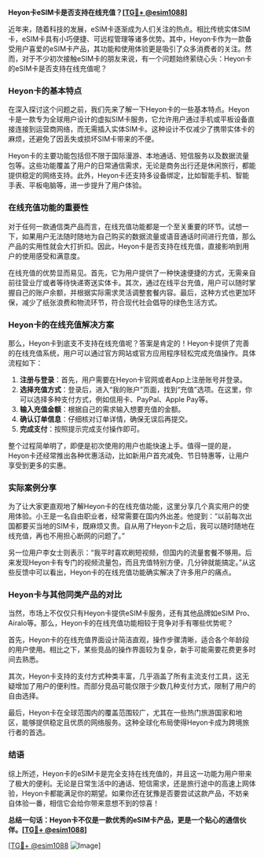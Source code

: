 **Heyon卡eSIM卡是否支持在线充值？[[TG💪+ @esim1088](https://t.me/s/esim1088)]**

近年来，随着科技的发展，eSIM卡逐渐成为人们关注的热点。相比传统实体SIM卡，eSIM卡具有小巧便捷、可远程管理等诸多优势。其中，Heyon卡作为一款备受用户喜爱的eSIM卡产品，其功能和使用体验更是吸引了众多消费者的关注。然而，对于不少初次接触eSIM卡的朋友来说，有一个问题始终萦绕心头：Heyon卡的eSIM卡是否支持在线充值呢？

### Heyon卡的基本特点

在深入探讨这个问题之前，我们先来了解一下Heyon卡的一些基本特点。Heyon卡是一款专为全球用户设计的虚拟SIM卡服务，它允许用户通过手机或平板设备直接连接到运营商网络，而无需插入实体SIM卡。这种设计不仅减少了携带实体卡的麻烦，还避免了因丢失或损坏SIM卡带来的不便。

Heyon卡的主要功能包括但不限于国际漫游、本地通话、短信服务以及数据流量包等。这些功能覆盖了用户的日常通信需求，无论是商务出行还是休闲旅行，都能提供稳定的网络支持。此外，Heyon卡还支持多设备绑定，比如智能手机、智能手表、平板电脑等，进一步提升了用户体验。

### 在线充值功能的重要性

对于任何一款通信类产品而言，在线充值功能都是一个至关重要的环节。试想一下，如果用户无法随时随地为自己购买的数据流量或语音通话时间进行充值，那么产品的实用性就会大打折扣。因此，Heyon卡是否支持在线充值，直接影响到用户的使用感受和满意度。

在线充值的优势显而易见。首先，它为用户提供了一种快速便捷的方式，无需亲自前往营业厅或者等待快递寄送实体卡。其次，通过在线平台充值，用户可以随时掌握自己的账户余额，并根据实际需求灵活调整套餐内容。最后，这种方式也更加环保，减少了纸张浪费和物流环节，符合现代社会倡导的绿色生活方式。

### Heyon卡的在线充值解决方案

那么，Heyon卡到底支不支持在线充值呢？答案是肯定的！Heyon卡提供了完善的在线充值系统，用户可以通过官方网站或官方应用程序轻松完成充值操作。具体流程如下：

1. **注册与登录**：首先，用户需要在Heyon卡官网或者App上注册账号并登录。
2. **选择充值方式**：登录后，进入“我的账户”页面，找到“充值”选项。在这里，你可以选择多种支付方式，例如信用卡、PayPal、Apple Pay等。
3. **输入充值金额**：根据自己的需求输入想要充值的金额。
4. **确认订单信息**：仔细核对订单详情，确保无误后再提交。
5. **完成支付**：按照提示完成支付操作即可。

整个过程简单明了，即便是初次使用的用户也能快速上手。值得一提的是，Heyon卡还经常推出各种优惠活动，比如新用户首充减免、节日特惠等，让用户享受到更多的实惠。

### 实际案例分享

为了让大家更直观地了解Heyon卡的在线充值功能，这里分享几个真实用户的使用体验。小王是一名自由职业者，经常需要在国内外出差。他提到：“以前每次出国都要买当地的SIM卡，既麻烦又贵。自从用了Heyon卡之后，我可以随时随地在线充值，再也不用担心断网的问题了。”

另一位用户李女士则表示：“我平时喜欢刷短视频，但国内的流量套餐不够用。后来发现Heyon卡有专门的视频流量包，而且充值特别方便，几分钟就能搞定。”从这些反馈中可以看出，Heyon卡的在线充值功能确实解决了许多用户的痛点。

### Heyon卡与其他同类产品的对比

当然，市场上不仅仅只有Heyon卡提供eSIM卡服务，还有其他品牌如eSIM Pro、Airalo等。那么，Heyon卡的在线充值功能相较于竞争对手有哪些优势呢？

首先，Heyon卡的在线充值界面设计简洁直观，操作步骤清晰，适合各个年龄段的用户使用。相比之下，某些竞品的操作界面较为复杂，新手可能需要花费更多时间去熟悉。

其次，Heyon卡支持的支付方式种类丰富，几乎涵盖了所有主流支付工具，这无疑增加了用户的便利性。而部分竞品可能仅限于少数几种支付方式，限制了用户的自由选择。

最后，Heyon卡在全球范围内的覆盖范围较广，尤其在一些热门旅游国家和地区，能够提供稳定且优质的网络服务。这种全球化布局使得Heyon卡成为跨境旅行者的首选。

### 结语

综上所述，Heyon卡的eSIM卡是完全支持在线充值的，并且这一功能为用户带来了极大的便利。无论是日常生活中的通话、短信需求，还是旅行途中的高速上网体验，Heyon卡都能满足你的期望。如果你还在犹豫是否要尝试这款产品，不妨亲自体验一番，相信它会给你带来意想不到的惊喜！

**总结一句话：Heyon卡不仅是一款优秀的eSIM卡产品，更是一个贴心的通信伙伴。[[TG💪+ @esim1088](https://t.me/s/esim1088)]**

[[TG💪+ @esim1088](https://t.me/s/esim1088) ![Image](https://i.postimg.cc/4NQfJmqS/Snipaste-2025-05-13-00-14-12.png)]